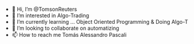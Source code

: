 - 👋 Hi, I’m @TomsonReuters
- 👀 I’m interested in Algo-Trading
- 🌱 I’m currently learning ... Object Oriented Programming & Doing Algo-T
- 💞️ I’m looking to collaborate on automatizing
- 📫 How to reach me Tomás Alessandro Pascali

<!---
TomsonReuters/TomsonReuters is a ✨ special ✨ repository because its `README.md` (this file) appears on your GitHub profile.
You can click the Preview link to take a look at your changes.
--->
